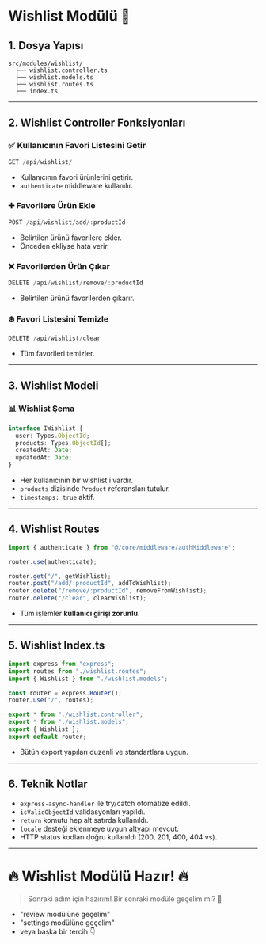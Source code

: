 # Wishlist Modülü 🌈

## 1. Dosya Yapısı
```
src/modules/wishlist/
  ├── wishlist.controller.ts
  ├── wishlist.models.ts
  ├── wishlist.routes.ts
  ├── index.ts
```

---

## 2. Wishlist Controller Fonksiyonları

### ✅ Kullanıcının Favori Listesini Getir
```typescript
GET /api/wishlist/
```
- Kullanıcının favori ürünlerini getirir.
- `authenticate` middleware kullanılır.

### ➕ Favorilere Ürün Ekle
```typescript
POST /api/wishlist/add/:productId
```
- Belirtilen ürünü favorilere ekler.
- Önceden ekliyse hata verir.

### ❌ Favorilerden Ürün Çıkar
```typescript
DELETE /api/wishlist/remove/:productId
```
- Belirtilen ürünü favorilerden çıkarır.

### ❄️ Favori Listesini Temizle
```typescript
DELETE /api/wishlist/clear
```
- Tüm favorileri temizler.


---

## 3. Wishlist Modeli

### 📊 Wishlist Şema
```typescript
interface IWishlist {
  user: Types.ObjectId;
  products: Types.ObjectId[];
  createdAt: Date;
  updatedAt: Date;
}
```
- Her kullanıcının bir wishlist'i vardır.
- `products` dizisinde `Product` referansları tutulur.
- `timestamps: true` aktif.


---

## 4. Wishlist Routes

```typescript
import { authenticate } from "@/core/middleware/authMiddleware";

router.use(authenticate);

router.get("/", getWishlist);
router.post("/add/:productId", addToWishlist);
router.delete("/remove/:productId", removeFromWishlist);
router.delete("/clear", clearWishlist);
```
- Tüm işlemler **kullanıcı girişi zorunlu**.


---

## 5. Wishlist Index.ts

```typescript
import express from "express";
import routes from "./wishlist.routes";
import { Wishlist } from "./wishlist.models";

const router = express.Router();
router.use("/", routes);

export * from "./wishlist.controller";
export * from "./wishlist.models";
export { Wishlist };
export default router;
```
- Bütün export yapıları duzenli ve standartlara uygun.


---

## 6. Teknik Notlar

- `express-async-handler` ile try/catch otomatize edildi.
- `isValidObjectId` validasyonları yapıldı.
- `return` komutu hep alt satırda kullanıldı.
- `locale` desteği eklenmeye uygun altyapı mevcut.
- HTTP status kodları doğru kullanıldı (200, 201, 400, 404 vs).


---

# 🔥 Wishlist Modülü Hazır! 🔥

> Sonraki adım için hazırım! Bir sonraki modüle geçelim mi? 🚀

- "review modülüne geçelim"
- "settings modülüne geçelim"
- veya başka bir tercih 👇

